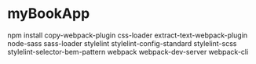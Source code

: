 # myBookApp

npm install copy-webpack-plugin css-loader extract-text-webpack-plugin node-sass sass-loader stylelint stylelint-config-standard stylelint-scss stylelint-selector-bem-pattern webpack webpack-dev-server webpack-cli

